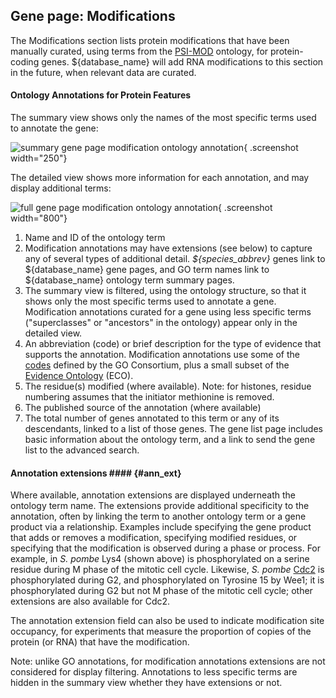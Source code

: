 ## Gene page: Modifications

The Modifications section lists protein modifications that have been
manually curated, using terms from the
[PSI-MOD](http://obofoundry.org/ontology/mod.html) ontology, for protein-coding
genes. ${database_name} will add RNA modifications to this section in the
future, when relevant data are curated.

#### Ontology Annotations for Protein Features ####

The summary view shows only the names of the most specific terms used to annotate the gene:

![summary gene page modification ontology annotation](assets/gene_page_modification_summary.png "Protein modifications"){ .screenshot width="250"}

The detailed view shows more information for each annotation, and may display additional terms:

![full gene page modification ontology annotation](assets/gene_page_modification_full.png "Protein modifications"){ .screenshot width="800"}

1.  Name and ID of the ontology term
2.  Modification annotations may have extensions (see below) to capture
    any of several types of additional detail. *${species_abbrev}* genes link to
    ${database_name} gene pages, and GO term names link to ${database_name} ontology term
    summary pages.
3.  The summary view is filtered, using the ontology structure, so
    that it shows only the most specific terms used to annotate a
    gene. Modification annotations curated for a gene using less
    specific terms ("superclasses" or "ancestors" in the ontology)
    appear only in the detailed view.
4.  An abbreviation (code) or brief description for the type of
    evidence that supports the annotation. Modification annotations
    use some of the
    [codes](http://geneontology.org/docs/guide-go-evidence-codes/)
    defined by the GO Consortium, plus a small subset of the 
    [Evidence Ontology](http://www.evidenceontology.org/) (ECO).
5.  The residue(s) modified (where available). Note: for histones,
    residue numbering assumes that the initiator methionine is
    removed.
6.  The published source of the annotation (where available)
7.  The total number of genes annotated to this term or any of its
    descendants, linked to a list of those genes. The gene list page
    includes basic information about the ontology term, and a link to
    send the gene list to the advanced search.

#### Annotation extensions #### {#ann_ext}

Where available, annotation extensions are displayed underneath the
ontology term name. The extensions provide additional specificity to
the annotation, often by linking the term to another ontology term or
a gene product via a relationship. Examples include specifying the
gene product that adds or removes a modification, specifying modified
residues, or specifying that the modification is observed during a
phase or process.  For example, in *S. pombe* Lys4 (shown above) is phosphorylated
on a serine residue during M phase of the mitotic cell
cycle. Likewise, *S. pombe* [Cdc2](/gene/SPBC11B10.09) is phosphorylated during
G2, and phosphorylated on Tyrosine 15 by Wee1; it is phosphorylated
during G2 but not M phase of the mitotic cell cycle; other extensions
are also available for Cdc2.

The annotation extension field can also be used to indicate modification
site occupancy, for experiments that measure the proportion of copies of
the protein (or RNA) that have the modification.

Note: unlike GO annotations, for modification annotations extensions
are not considered for display filtering. Annotations to less specific
terms are hidden in the summary view whether they have extensions or
not.
